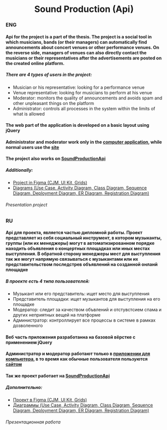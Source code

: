 <h1 align="center">Sound Production (Api)</h1>

<h3>ENG</h3>
<h4>Api for the project is a part of the thesis. The project is a social tool in which musicians, bands (or their managers) can automatically find announcements about concert venues or other performance venues. On the reverse side, managers of venues can also directly contact the musicians or their representatives after the advertisements are posted on the created online platform.</h4> 
<h5>There are 4 types of users in the project:</h5>
<ul>
  <li>Musician or his representative: looking for a performance venue</li>
  <li>Venue representative: looking for musicians to perform at his venue</li>
  <li>Moderator: monitors the quality of announcements and avoids spam and other unpleasant things on the platform</li>
  <li>Administrator: controls all processes in the system within the limits of what is allowed</li>
</ul>
<h4>The web part of the application is developed on a basic layout using jQuery</h4> 
<h4>Administrator and moderator work only in the <a href="https://github.com/victusic/SoundProductionDesktopApp">computer application</a>, while normal users use the <a href="https://github.com/victusic/SoundProductionFront">site</a></h4> 
<h4>The project also works on <a href="https://github.com/victusic/SoundProductionApi">SoundProductionApi</a></h4> 

<h5>Additionally:</h5>
<ul>
  <li><a href="https://www.figma.com/file/2jdEwxe0iaWK1GgMz7PEIK/SP?node-id=0%3A1">Project in Figma (CJM, UI Kit, Grids)</a></li>
  <li><a href="https://drive.google.com/drive/folders/1_UF71Ek29fZ5RvRt3j5cedq_bP8pXqbd?usp=sharing">Diagrams (Use Case, Activity Diagram, Class Diagram, Sequence Diagram, Deployment Diagram, ER Diagram, Registration Diagram)</a></li>
</ul>
<h6>Presentation project</h6>

<h3>RU</h3>
<h4>Api для проекта, является частью дипломной работы. Проект представляет из себя социальный инструмент, в котором музыканты, группы (или их менеджеры) могут в автоматизированном порядке находить объявления о концертных площадках или иных местах выступления. В обратной сторону менеджеры мест для выступления так же могут напрямую связываться с музыкантами или их представительством последстрев объявлений на созданной онланй площадке</h4>
<h5>В проекте есть 4 типа пользователей:</h5>
<ul>
  <li>Музыкант или его представитель: ищет место для выступления</li>
  <li>Представитель площадки: ищет музыкантов для выступления на его площадке</li>
  <li>Модератор: следит за качеством объвлений и отстувстсием спама и других неприятных вещей на платформе</li>
  <li>Администратор: контроллирует все процессы в системе в рамках дозволенного</li>
</ul>
<h4>Веб часть приложения разработанна на базовой вёрстке с применением jQuery</h4> 
<h4>Администратор и модератор работают только в <a href="https://github.com/victusic/SoundProductionDesktopApp">приложении для компьютера</a>, в то время как обычные пользователя пользуются <a href="https://github.com/victusic/SoundProductionFront">сайтом</a></h4> 
<h4>Так же проект работает на <a href="https://github.com/victusic/SoundProductionApi">SoundProductionApi</a></h4> 

<h5>Дополнительно:</h5>
<ul>
  <li><a href="https://www.figma.com/file/2jdEwxe0iaWK1GgMz7PEIK/SP?node-id=0%3A1">Проект в Figma (CJM, UI Kit, Grids)</a></li> 
  <li><a href="https://drive.google.com/drive/folders/1_UF71Ek29fZ5RvRt3j5cedq_bP8pXqbd?usp=sharing">Диаграммы (Use Case, Activity Diagram, Class Diagram, Sequence Diagram, Deployment Diagram, ER Diagram, Registration Diagram) </a></li>
</ul>
<h6>Презентационная работа</h6>
